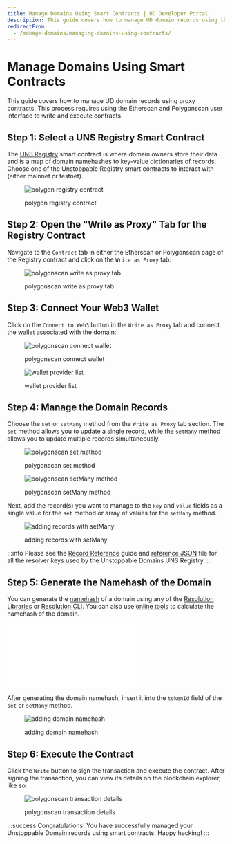 ```yaml
---
title: Manage Domains Using Smart Contracts | UD Developer Portal
description: This guide covers how to manage UD domain records using the Etherscan and Polygonscan user interfaces to write and execute proxy contracts.
redirectFrom:
  - /manage-domains/managing-domains-using-contracts/
---
```


# Manage Domains Using Smart Contracts

This guide covers how to manage UD domain records using proxy contracts. This process requires using the Etherscan and Polygonscan user interface to write and execute contracts.

## Step 1: Select a UNS Registry Smart Contract

The [UNS Registry](/developer-toolkit/reference/smart-contracts/uns-smart-contracts.md#unsregistry) smart contract is where domain owners store their data and is a map of domain namehashes to key-value dictionaries of records. Choose one of the Unstoppable Registry smart contracts to interact with (either mainnet or testnet).

<figure>

![polygon registry contract](/images/polygon-registry-contract.png)

<figcaption>polygon registry contract</figcaption>
</figure>

## Step 2: Open the "Write as Proxy" Tab for the Registry Contract

Navigate to the `Contract` tab in either the Etherscan or Polygonscan page of the Registry contract and click on the `Write as Proxy` tab:

<figure>

![polygonscan write as proxy tab](/images/polygonscan-write-as-proxy-tab.png)

<figcaption>polygonscan write as proxy tab</figcaption>
</figure>

## Step 3: Connect Your Web3 Wallet

Click on the `Connect to Web3` button in the `Write as Proxy` tab and connect the wallet associated with the domain:

<figure class="half-inline-block">

![polygonscan connect wallet](/images/polygonscan-connect-wallet.png)

<figcaption>polygonscan connect wallet</figcaption>
</figure>

<figure class="half-inline-block">

![wallet provider list](/images/wallet-provider-list.png)

<figcaption>wallet provider list</figcaption>
</figure>

## Step 4: Manage the Domain Records

Choose the `set` or `setMany` method from the `Write as Proxy` tab section. The `set` method allows you to update a single record, while the `setMany` method allows you to update multiple records simultaneously.

<figure class="half-inline-block">

![polygonscan set method](/images/polygonscan-set-method.png)

<figcaption>polygonscan set method</figcaption>
</figure>

<figure class="half-inline-block">

![polygonscan setMany method](/images/polygonscan-setmany-method.png)

<figcaption>polygonscan setMany method</figcaption>
</figure>

Next, add the record(s) you want to manage to the `key` and `value` fields as a single value for the `set` method or array of values for the `setMany` method.

<figure>

![adding records with setMany](/images/adding-records-with-setmany.png)

<figcaption>adding records with setMany</figcaption>
</figure>

:::info
Please see the [Record Reference](/developer-toolkit/reference/records-reference.md) guide and [reference JSON](https://github.com/unstoppabledomains/uns/blob/main/resolver-keys.json) file for all the resolver keys used by the Unstoppable Domains UNS Registry.
:::

## Step 5: Generate the Namehash of the Domain

You can generate the [namehash](/getting-started/domain-registry-essentials/namehashing.md) of a domain using any of the [Resolution Libraries](/developer-toolkit/resolution-integration-methods/resolution-libraries/libraries-overview.md) or [Resolution CLI](/developer-toolkit/resolution-integration-methods/resolution-cli.md). You can also use [online tools](https://swolfeyes.github.io/ethereum-namehash-calculator/) to calculate the namehash of the domain.

<embed src="/snippets/_namehashing-snippets.md" />

After generating the domain namehash, insert it into the `tokenId` field of the `set` or `setMany` method.

<figure>

![adding domain namehash](/images/adding-domain-namehash.png)

<figcaption>adding domain namehash</figcaption>
</figure>

## Step 6: Execute the Contract

Click the `Write` button to sign the transaction and execute the contract. After signing the transaction, you can view its details on the blockchain explorer, like so:

<figure>

![polygonscan transaction details](/images/polygonscan-transaction-details.png '#width=50%')

<figcaption>polygonscan transaction details</figcaption>
</figure>

:::success Congratulations!
You have successfully managed your Unstoppable Domain records using smart contracts. Happy hacking!
:::
